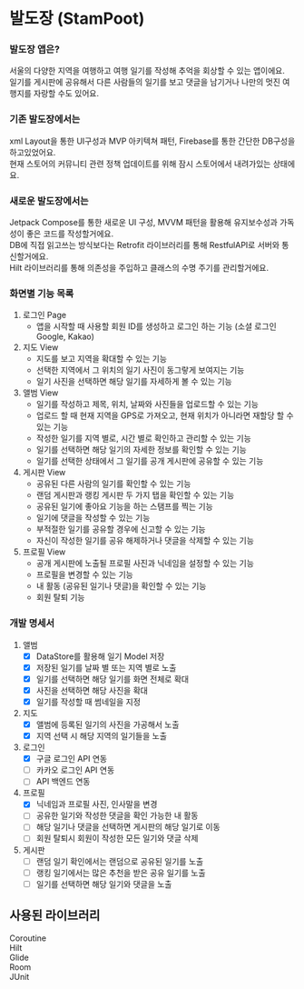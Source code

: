 # 발도장 (StamPoot)

### 발도장 앱은?

서울의 다양한 지역을 여행하고 여행 일기를 작성해 추억을 회상할 수 있는 앱이에요.  
일기를 게시판에 공유해서 다른 사람들의 일기를 보고 댓글을 남기거나 나만의 멋진 여행지를 자랑할 수도 있어요.

### 기존 발도장에서는

xml Layout을 통한 UI구성과 MVP 아키텍쳐 패턴, Firebase를 통한 간단한 DB구성을 하고있었어요.  
현재 스토어의 커뮤니티 관련 정책 업데이트를 위해 잠시 스토어에서 내려가있는 상태에요.

### 새로운 발도장에서는

Jetpack Compose를 통한 새로운 UI 구성, MVVM 패턴을 활용해 유지보수성과 가독성이 좋은 코드를 작성할거에요.  
DB에 직접 읽고쓰는 방식보다는 Retrofit 라이브러리를 통해 RestfulAPI로 서버와 통신할거에요.  
Hilt 라이브러리를 통해 의존성을 주입하고 클래스의 수명 주기를 관리할거에요.

### 화면별 기능 목록

1. 로그인 Page
    - 앱을 시작할 때 사용할 회원 ID를 생성하고 로그인 하는 기능 (소셜 로그인 Google, Kakao)
2. 지도 View
    - 지도를 보고 지역을 확대할 수 있는 기능
    - 선택한 지역에서 그 위치의 일기 사진이 동그랗게 보여지는 기능
    - 일기 사진을 선택하면 해당 일기를 자세하게 볼 수 있는 기능
3. 앨범 View
    - 일기를 작성하고 제목, 위치, 날짜와 사진들을 업로드할 수 있는 기능
    - 업로드 할 때 현재 지역을 GPS로 가져오고, 현재 위치가 아니라면 재할당 할 수 있는 기능
    - 작성한 일기를 지역 별로, 시간 별로 확인하고 관리할 수 있는 기능
    - 일기를 선택하면 해당 일기의 자세한 정보를 확인할 수 있는 기능
    - 일기를 선택한 상태에서 그 일기를 공개 게시판에 공유할 수 있는 기능
4. 게시판 View
    - 공유된 다른 사람의 일기를 확인할 수 있는 기능
    - 랜덤 게시판과 랭킹 게시판 두 가지 탭을 확인할 수 있는 기능
    - 공유된 일기에 좋아요 기능을 하는 스탬프를 찍는 기능
    - 일기에 댓글을 작성할 수 있는 기능
    - 부적절한 일기를 공유할 경우에 신고할 수 있는 기능
    - 자신이 작성한 일기를 공유 해제하거나 댓글을 삭제할 수 있는 기능
5. 프로필 View
    - 공개 게시판에 노출될 프로필 사진과 닉네임을 설정할 수 있는 기능
    - 프로필을 변경할 수 있는 기능
    - 내 활동 (공유된 일기나 댓글)을 확인할 수 있는 기능
    - 회원 탈퇴 기능

### 개발 명세서

1. 앨범    
   - [x] DataStore를 활용해 일기 Model 저장   
   - [x] 저장된 일기를 날짜 별 또는 지역 별로 노출  
   - [x] 일기를 선택하면 해당 일기를 화면 전체로 확대
   - [x] 사진을 선택하면 해당 사진을 확대
   - [x] 일기를 작성할 때 썸네일을 지정

2. 지도
   - [x] 앨범에 등록된 일기의 사진을 가공해서 노출   
   - [x] 지역 선택 시 해당 지역의 일기들을 노출

3. 로그인   
   - [x] 구글 로그인 API 연동
   - [ ] 카카오 로그인 API 연동
   - [ ] API 백엔드 연동

4. 프로필   
   - [x] 닉네임과 프로필 사진, 인사말을 변경   
   - [ ] 공유한 일기와 작성한 댓글을 확인 가능한 내 활동  
   - [ ] 해당 일기나 댓글을 선택하면 게시판의 해당 일기로 이동  
   - [ ] 회원 탈퇴시 회원이 작성한 모든 일기와 댓글 삭제

5. 게시판   
   - [ ] 랜덤 일기 확인에서는 랜덤으로 공유된 일기를 노출  
   - [ ] 랭킹 일기에서는 많은 추천을 받은 공유 일기를 노출 
   - [ ] 일기를 선택하면 해당 일기와 댓글을 노출

## 사용된 라이브러리

Coroutine   
Hilt   
Glide    
Room  
JUnit    